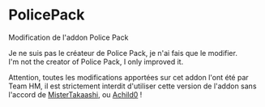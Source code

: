 PolicePack
==========

Modification de l'addon Police Pack

Je ne suis pas le créateur de Police Pack, je n'ai fais que le modifier.<br>
I'm not the creator of Police Pack, I only improved it.<br>

Attention, toutes les modifications apportées sur cet addon l'ont été par Team HM, il est strictement interdit d'utiliser cette version de l'addon sans l'accord de <a href="http://steamcommunity.com/profiles/76561198024273068/">MisterTakaashi</a>, ou <a href="http://steamcommunity.com/profiles/76561198044188822/">Achild0</a> !
